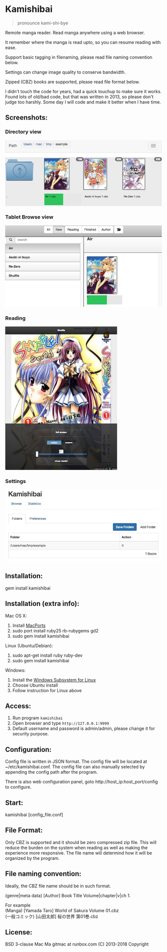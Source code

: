 Kamishibai
=========================
> pronounce kami-shi-bye

Remote manga reader. Read manga anywhere using a web browser.  

It remember where the manga is read upto, so you can resume reading with ease.

Support basic tagging in filenaming, please read file naming convention below. 

Settings can change image quality to conserve bandwidth.  

Zipped (CBZ) books are supported, please read file format below.  

I didn't touch the code for years, had a quick touchup to make sure it works. Found lots of old/bad code, but that was written in 2013, so please don't judge too harshly. Some day I will code and make it better when I have time.

Screenshots:
--------------------------  
### Directory view  
![Directory view](/images/view_dir.jpg)

### Tablet Browse view  
![Tablet Browse view](/images/view_browse.jpg)

### Reading  
![Reading](/images/reading.jpg)

### Settings  
![Settings](/images/settings.jpg)

Installation:
--------------------------
gem install kamishibai
  

Installation (extra info):
--------------------------

Mac OS X:  
1. Install [MacPorts](http://www.macports.org/)  
2. sudo port install ruby25 rb-rubygems gd2  
3. sudo gem install kamishibai
  
Linux (Ubuntu/Debian):  
1. sudo apt-get install ruby ruby-dev  
2. sudo gem install kamishibai

Windows:
1. Install the [Windows Subsystem for Linux](https://docs.microsoft.com/en-us/windows/wsl/install-win10)
2. Choose Ubuntu install
3. Follow instruction for Linux above

Access:
--------------------------
1. Run program   `kamishibai`
2. Open browser and type  `http://127.0.0.1:9999`  
3. Default username and password is admin/admin, please change it for security purpose.

Configuration:
--------------------------
Config file is written in JSON format. The config file will be located at ~/etc/kamishibai.conf. The config file can also manually selected by appending the config path after the program.  

There is also web configuration panel, goto http://host_ip:host_port/config to configure.


  
Start:  
--------------------------
kamishibai [config_file.conf]
  
File Format:
--------------------------
Only CBZ is supported and it should be zero compressed zip file. This will reduce the burden on the system when reading as well as making the experience more responsive. The file name will determind how it will be organized by the program.

File naming convention:
--------------------------
Ideally, the CBZ file name should be in such format.  
  
(genre|meta data) [Author] Book Title Volume|chapter|v|ch 1.  
  
For example  
(Manga) [Yamada Taro] World of Sakura Volume 01.cbz  
(一般コミック) [山田太郎] 桜の世界 第01巻.cbz  
  
  
License:
--------------------------
BSD 3-clause
Mac Ma gitmac at runbox.com (C) 2013-2018 Copyright
